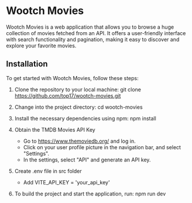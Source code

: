 # Wootch Movies

Wootch Movies is a web application that allows you to browse a huge collection of movies fetched from an API. It offers a user-friendly interface with search functionality and pagination, making it easy to discover and explore your favorite movies.

## Installation

To get started with Wootch Movies, follow these steps:

1. Clone the repository to your local machine:
   git clone https://github.com/top17/wootch-movies.git

2. Change into the project directory:
   cd wootch-movies

3. Install the necessary dependencies using npm:
   npm install

4. Obtain the TMDB Movies API Key

   - Go to https://www.themoviedb.org/ and log in.
   - Click on your user profile picture in the navigation bar, and select "Settings".
   - In the settings, select "API" and generate an API key.

5. Create .env file in src folder

   - Add VITE_API_KEY = 'your_api_key'

6. To build the project and start the application, run:
   npm run dev
